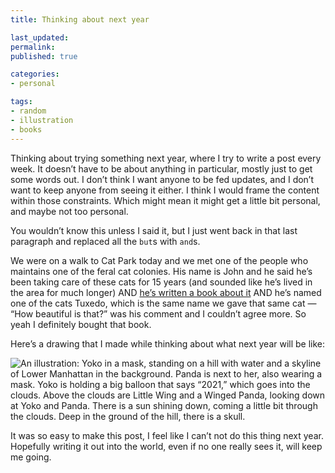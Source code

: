 ```yaml
---
title: Thinking about next year

last_updated: 
permalink: 
published: true

categories:
- personal

tags:
- random
- illustration
- books
---
```


Thinking about trying something next year, where I try to write a post every week. It doesn’t have to be about anything in particular, mostly just to get some words out. I don’t think I want anyone to be fed updates, and I don’t want to keep anyone from seeing it either. I think I would frame the content within those constraints. Which might mean it might get a little bit personal, and maybe not too personal.

You wouldn’t know this unless I said it, but I just went back in that last paragraph and replaced all the `but`s with `and`s.

We were on a walk to Cat Park today and we met one of the people who maintains one of the feral cat colonies. His name is John and he said he’s been taking care of these cats for 15 years (and sounded like he’s lived in the area for much longer) AND [he’s written a book about it](https://www.barnesandnoble.com/w/colony-of-cats-john-kasper/1136601520) AND he’s named one of the cats Tuxedo, which is the same name we gave that same cat — “How beautiful is that?” was his comment and I couldn’t agree more. So yeah I definitely bought that book.

Here’s a drawing that I made while thinking about what next year will be like:

![An illustration: Yoko in a mask, standing on a hill with water and a skyline of Lower Manhattan in the background. Panda is next to her, also wearing a mask. Yoko is holding a big balloon that says “2021,” which goes into the clouds. Above the clouds are Little Wing and a Winged Panda, looking down at Yoko and Panda. There is a sun shining down, coming a little bit through the clouds. Deep in the ground of the hill, there is a skull.](/assets/images/2020-12-26-2021-balloon.jpg)

It was so easy to make this post, I feel like I can’t not do this thing next year. Hopefully writing it out into the world, even if no one really sees it, will keep me going.